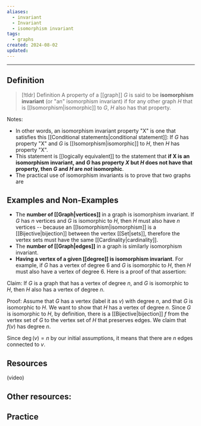 ```yaml
---
aliases:
  - invariant
  - Invariant
  - isomorphism invariant
tags:
  - graphs
created: 2024-08-02
updated:
---
```

---
## Definition 

> [!tldr] Definition
> A property of a [[graph]] $G$ is said to be **isomorphism invariant** (or "an" isomorphism invariant) if for any other graph $H$ that is [[Isomorphism|isomorphic]] to $G$, $H$ also has that property. 

Notes: 
- In other words, an isomorphism invariant property "X" is one that satisfies this [[Conditional statements|conditional statement]]: If $G$ has property "X" and $G$ is [[Isomorphism|isomorphic]] to $H$, then $H$ has property "X". 
- This statement is [[logically equivalent]] to the statement that **if X is an isomorphism invariant, and $G$ has property $X$ but $H$ does not have that property, then $G$ and $H$ are *not* isomorphic**. 
- The practical use of isomorphism invariants is to prove that two graphs are 

## Examples and Non-Examples

- The **number of [[Graph|vertices]]** in a graph is isomorphism invariant. If $G$ has $n$ vertices and $G$ is isomorphic to $H$, then $H$ must also have $n$ vertices -- because an [[Isomorphism|isomorphism]] is a [[Bijective|bijection]] between the vertex [[Set|sets]], therefore the vertex sets must have the same [[Cardinality|cardinality]]. 
- The **number of [[Graph|edges]]** in a graph is similarly isomorphism invariant. 
- **Having a vertex of a given [[degree]] is isomorphism invariant**. For example, if $G$ has a vertex of degree 6 and $G$ is isomorphic to $H$, then $H$ must also have a vertex of degree 6. Here is a proof of that assertion: 

Claim: If $G$ is a graph that has a vertex of degree $n$, and $G$ is isomorphic to $H$, then $H$ also has a vertex of degree $n$. 

Proof: Assume that $G$ has a vertex (label it as $v$) with degree $n$, and that $G$ is isomorphic to $H$. We want to show that $H$ has a vertex of degree $n$. Since $G$ is isomorphic to $H$, by definition, there is a [[Bijective|bijection]] $f$ from the vertex set of $G$ to the vertex set of $H$ that preserves edges. We  claim that $f(v)$ has degree $n$. 

Since $\deg(v) = n$ by our initial assumptions, it means that there are $n$ edges connected to $v$. 


## Resources 

(video)

Other resources: 
- 

## Practice 
